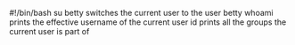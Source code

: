 #!/bin/bash
su betty      switches the current user to the user betty
whoami        prints the effective username of the current user
id            prints all the groups the current user is part of
